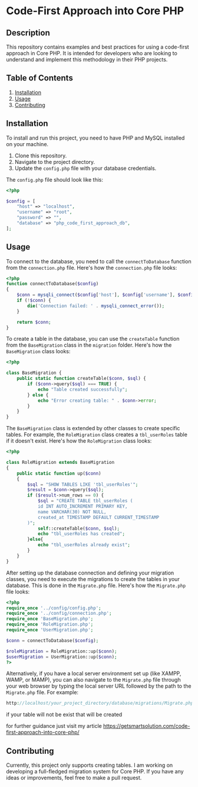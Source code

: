 # Code-First Approach into Core PHP

## Description
This repository contains examples and best practices for using a code-first approach in Core PHP. It is intended for developers who are looking to understand and implement this methodology in their PHP projects.

## Table of Contents
1. [Installation](#installation)
2. [Usage](#usage)
3. [Contributing](#contributing)

## Installation
To install and run this project, you need to have PHP and MySQL installed on your machine.

1. Clone this repository.
2. Navigate to the project directory.
3. Update the `config.php` file with your database credentials.

The `config.php` file should look like this:
```php
<?php

$config = [
    "host" => "localhost",
    "username" => "root",
    "password" => "",
    "database" => "php_code_first_approach_db",
];
```

## Usage
To connect to the database, you need to call the `connectToDatabase` function from the `connection.php` file. Here's how the `connection.php` file looks:
```php
<?php
function connectToDatabase($config)
{
    $conn = mysqli_connect($config['host'], $config['username'], $config['password'], $config['database'])or die("lost");
    if (!$conn) {
        die('Connection failed: ' . mysqli_connect_error());
    }

    return $conn;
}
```

To create a table in the database, you can use the `createTable` function from the `BaseMigration` class in the `migration` folder. Here's how the `BaseMigration` class looks:

```php
<?php

class BaseMigration {
    public static function createTable($conn, $sql) {
        if ($conn->query($sql) === TRUE) {
            echo "Table created successfully";
        } else {
            echo "Error creating table: " . $conn->error;
        }
    }
}
```

The `BaseMigration` class is extended by other classes to create specific tables. For example, the `RoleMigration` class creates a `tbl_userRoles` table if it doesn't exist. Here's how the `RoleMigration` class looks:

```php
<?php

class RoleMigration extends BaseMigration
{
    public static function up($conn)
    {
        $sql = "SHOW TABLES LIKE 'tbl_userRoles'";
        $result = $conn->query($sql);
        if ($result->num_rows == 0) {
            $sql = "CREATE TABLE tbl_userRoles (
            id INT AUTO_INCREMENT PRIMARY KEY,
            name VARCHAR(30) NOT NULL,
            created_at TIMESTAMP DEFAULT CURRENT_TIMESTAMP
        )";
            self::createTable($conn, $sql);
            echo "tbl_userRoles has created";
        }else{
            echo "tbl_userRoles already exist";
        }
    }
}
```


After setting up the database connection and defining your migration classes, you need to execute the migrations to create the tables in your database. This is done in the `Migrate.php` file. Here's how the `Migrate.php` file looks:

```php
<?php
require_once '../config/config.php';
require_once '../config/connection.php';
require_once 'BaseMigration.php';
require_once 'RoleMigration.php';
require_once 'UserMigration.php';

$conn = connectToDatabase($config);

$roleMigration = RoleMigration::up($conn);
$userMigration = UserMigration::up($conn);
?>
```
Alternatively, if you have a local server environment set up (like XAMPP, WAMP, or MAMP), you can also navigate to the `Migrate.php` file through your web browser by typing the local server URL followed by the path to the `Migrate.php` file. For example:

```php
http://localhost/your_project_directory/database/migrations/Migrate.php
```

if your table will not be exist that will be created

for further guidance just visit my article https://getsmartsolution.com/code-first-approach-into-core-php/
## Contributing
Currently, this project only supports creating tables. I am working on developing a full-fledged migration system for Core PHP. If you have any ideas or improvements, feel free to make a pull request.

